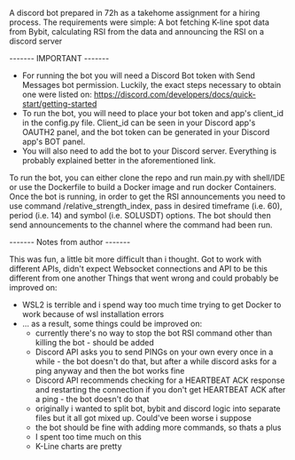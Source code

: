 A discord bot prepared in 72h as a takehome assignment for a hiring process.
The requirements were simple: A bot fetching K-line spot data from Bybit, calculating RSI from the data and announcing the RSI on a discord server

------- IMPORTANT -------
 - For running the bot you will need a Discord Bot token with Send Messages bot permission. Luckily, the exact steps necessary to obtain one were listed on: https://discord.com/developers/docs/quick-start/getting-started
 - To run the bot, you will need to place your bot token and app's client_id in the config.py file. Client_id can be seen in your Discord app's OAUTH2 panel, and the bot token can be generated in your Discord app's BOT panel.
 - You will also need to add the bot to your Discord server.
   Everything is probably explained better in the aforementioned link.

To run the bot, you can either clone the repo and run main.py with shell/IDE or use the Dockerfile to build a Docker image and run docker Containers.
Once the bot is running, in order to get the RSI announcements you need to use command /relative_strength_index, pass in desired timeframe (i.e. 60), period (i.e. 14) and symbol (i.e. SOLUSDT) options.
The bot should then send announcements to the channel where the command had been run. 


------- Notes from author -------

This was fun, a little bit more difficult than i thought. Got to work with different APIs, didn't expect Websocket connections and API to be this different from one another
Things that went wrong and could probably be improved on:

  - WSL2 is terrible and i spend way too much time trying to get Docker to work because of wsl installation errors
  - ... as a result, some things could be improved on:
      - currently there's no way to stop the bot RSI command other than killing the bot - should be added
      - Discord API asks you to send PINGs on your own every once in a while - the bot doesn't do that, but after a while discord asks for a ping anyway and then the bot works fine
      - Discord API recommends checking for a HEARTBEAT ACK response and restarting the connection if you don't get HEARTBEAT ACK after a ping - the bot doesn't do that
      - originally i wanted to split bot, bybit and discord logic into separate files but it all got mixed up. Could've been worse i suppose
      - the bot should be fine with adding more commands, so thats a plus
      - I spent too time much on this
      - K-Line charts are pretty
   
